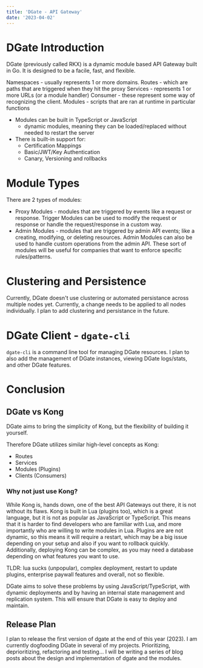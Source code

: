```yaml
---
title: 'DGate - API Gateway'
date: '2023-04-02'
---
```


# DGate Introduction

DGate (previously called RKX) is a dynamic module based API Gateway built in Go. It is designed to be a facile, fast, and flexible.

Namespaces - usually represents 1 or more domains.
Routes - which are paths that are triggered when they hit the proxy
Services - represents 1 or more URLs (or a module handler)
Consumer - these represent some way of recognizing the client.
Modules - scripts that are ran at runtime in particular functions

- Modules can be built in TypeScript or JavaScript
  - dynamic modules, meaning they can be loaded/replaced without needed to restart the server
- There is built-in support for:
  - Certification Mappings
  - Basic/JWT/Key Authentication
  - Canary, Versioning and rollbacks

# Module Types

There are 2 types of modules:
- Proxy Modules - modules that are triggered by events like a request or response. Trigger Modules can be used to modify the request or response or handle the request/response in a custom way.
- Admin Modules - modules that are triggered by admin API events; like a creating, modifying, or deleting resources. Admin Modules can also be used to handle custom operations from the admin API. These sort of modules will be useful for companies that want to enforce specific rules/patterns.

# Clustering and Persistence

Currently, DGate doesn't use clustering or automated persistance across multiple nodes yet. Currently, a change needs to be applied to all nodes individually. I plan to add clustering and persistance in the future. 

# DGate Client - `dgate-cli`

`dgate-cli` is a command line tool for managing DGate resources. I plan to also add the management of DGate instances, viewing DGate logs/stats, and other DGate features.

# Conclusion

## DGate vs Kong

DGate aims to bring the simplicity of Kong, but the flexibility of building it yourself. 

Therefore DGate utilizes similar high-level concepts as Kong:
- Routes
- Services
- Modules (Plugins)
- Clients (Consumers)

### Why not just use Kong?

While Kong is, hands down, one of the best API Gateways out there, it is not without its flaws. Kong is built in Lua (plugins too), which is a great language, but it is not as popular as JavaScript or TypeScript. This means that it is harder to find developers who are familiar with Lua, and more importantly who are willing to write modules in Lua. Plugins are are not dynamic, so this means it will require a restart, which may be a big issue depending on your setup and also if you want to rollback quickly. Additionally, deploying Kong can be complex, as you may need a database depending on what features you want to use.

TLDR: lua sucks (unpopular), complex deployment, restart to update plugins, enterprise paywall features and overall, not so flexible.

DGate aims to solve these problems by using JavaScript/TypeScript, with dynamic deployments and by having an internal state management and replication system. This will ensure that DGate is easy to deploy and maintain.

## Release Plan

I plan to release the first version of dgate at the end of this year (2023). I am currently dogfooding DGate in several of my projects. Prioritizing, deprioritizing, refactoring and testing... I will be writing a series of blog posts about the design and implementation of dgate and the modules.
